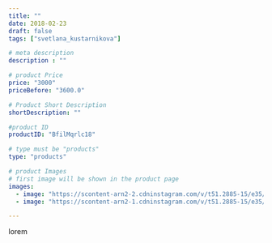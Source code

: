 ```yaml
---
title: ""
date: 2018-02-23
draft: false
tags: ["svetlana_kustarnikova"]

# meta description
description : ""

# product Price
price: "3000"
priceBefore: "3600.0"

# Product Short Description
shortDescription: ""

#product ID
productID: "BfilMqrlc18"

# type must be "products"
type: "products"

# product Images
# first image will be shown in the product page
images:
  - image: "https://scontent-arn2-2.cdninstagram.com/v/t51.2885-15/e35/28152202_192988164624344_3218558048201080832_n.jpg?se=7&tp=1&_nc_ht=scontent-arn2-2.cdninstagram.com&_nc_cat=108&_nc_ohc=wJT8YL_WgYoAX-Drm2j&ccb=7-4&oh=2075fae45bb68ba9368ab7c474e957da&oe=60829A8E&ig_cache_key=MTcyMTEwMTU4MDIyMzUwNjY2OQ%3D%3D.2-ccb7-4"
  - image: "https://scontent-arn2-1.cdninstagram.com/v/t51.2885-15/e35/27890777_182745578999947_8490003493434687488_n.jpg?se=7&tp=1&_nc_ht=scontent-arn2-1.cdninstagram.com&_nc_cat=107&_nc_ohc=8M_6vVEhys0AX-peazq&ccb=7-4&oh=9ff569b123c2416543e4e2bd5412b124&oe=608361C1&ig_cache_key=MTcyMTEwMTU5Njg2NjQxMTgyNg%3D%3D.2-ccb7-4"

---
```

lorem
